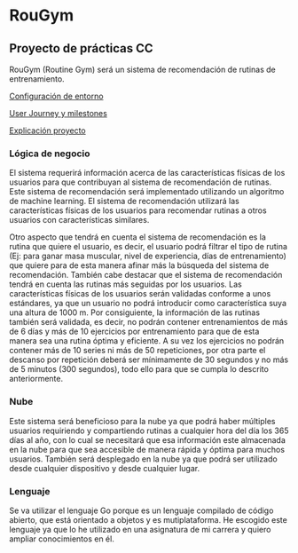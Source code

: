 # RouGym
## Proyecto de prácticas CC
RouGym (Routine Gym) será un sistema de recomendación de rutinas de entrenamiento. 

[Configuración de entorno](https://github.com/carlostorralba/padelSort/blob/main/doc/config/entorno.md)

[User Journey y milestones](https://github.com/carlostorralba/RouGym/blob/main/doc/UserJourney_Milestones.md)

[Explicación proyecto](https://github.com/carlostorralba/RouGym/blob/main/doc/Explicacion_Proyecto.md)

### Lógica de negocio

El sistema requerirá información acerca de las características físicas de los usuarios para que contribuyan al sistema de recomendación de rutinas. Este sistema de recomendación será implementado utilizando un algoritmo de machine learning. El sistema de recomendación utilizará las características físicas de los usuarios para recomendar rutinas a otros usuarios con características similares.

Otro aspecto que tendrá en cuenta el sistema de recomendación es la rutina que quiere el usuario, es decir, el usuario podrá filtrar el tipo de rutina (Ej: para ganar masa muscular, nivel de experiencia, días de entrenamiento) que quiere para de esta manera afinar más la búsqueda del sistema de recomendación. También cabe destacar que el sistema de recomendación tendrá en cuenta las rutinas más seguidas por los usuarios.
Las características físicas de los usuarios serán validadas conforme a unos estándares, ya que un usuario no podrá introducir como característica suya una altura de 1000 m. Por consiguiente, la información de las rutinas también será validada, es decir, no podrán contener entrenamientos de más de 6 días y más de 10 ejercicios por entrenamiento para que de esta manera sea una rutina óptima y eficiente. A su vez los ejercicios no podrán contener más de 10 series ni más de 50 repeticiones, por otra parte el descanso por repetición deberá ser mínimamente de 30 segundos y no más de 5 minutos (300 segundos), todo ello para que se cumpla lo descrito anteriormente.


### Nube
Este sistema será beneficioso para la nube ya que podrá haber múltiples usuarios requiriendo y compartiendo rutinas a cualquier hora del día los 365 días al año, con lo cual se necesitará que esa información este almacenada en la nube para que sea accesible de manera rápida y óptima para muchos usuarios. También será desplegado en la nube ya que podrá ser utilizado desde cualquier dispositivo y desde cualquier lugar.


### Lenguaje
Se va utilizar el lenguaje Go porque es un lenguaje compilado de código abierto, que está orientado a objetos y es mutiplataforma. He escogido este lenguaje ya que lo he utilizado en una asignatura de mi carrera y quiero ampliar conocimientos en él.


